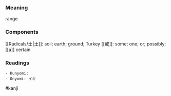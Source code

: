 ### Meaning

range

### Components

[[Radicals/土|土]]: soil; earth; ground; Turkey [[或]]: some; one; or; possibly; [[a]] certain

### Readings

```
- Kunyomi: 
- Onyomi: イキ
```

#kanji
